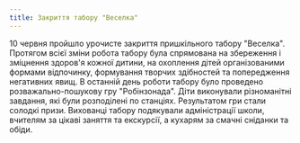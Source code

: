 ```yaml
---
title: Закриття табору "Веселка"
---
```


10 червня пройшло урочисте закриття пришкільного табору "Веселка". Протягом всієї зміни робота табору була спрямована на збереження і зміцнення здоров'я кожної дитини, на охоплення дітей організованими формами відпочинку, формування творчих здібностей та попередження негативних явищ. В останній день роботи табору було проведено розважально-пошукову гру "Робінзонада". Діти виконували різноманітні завдання, які були розподілені по станціях. Результатом гри стали солодкі призи. Вихованці табору подякували адміністрації школи, вчителям за цікаві заняття та екскурсії, а кухарям за смачні сніданки та обіди.
